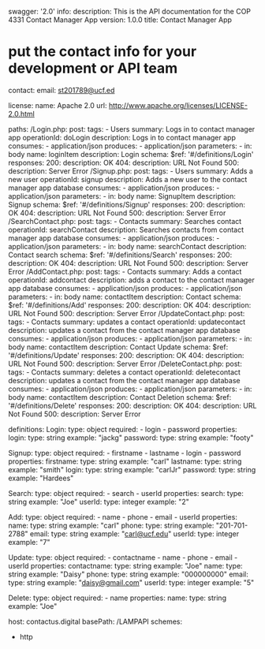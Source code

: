 swagger: '2.0'
info:
  description: This is the API documentation for the COP 4331 Contact Manager App
  version: 1.0.0
  title: Contact Manager App
  # put the contact info for your development or API team
  contact:
    email: st201789@ucf.ed

  license:
    name: Apache 2.0
    url: http://www.apache.org/licenses/LICENSE-2.0.html


paths:
  /Login.php:
    post:
      tags:
      - Users
      summary: Logs in to contact manager app
      operationId: doLogin
      description: Logs in to contact manager app
      consumes:
      - application/json
      produces:
      - application/json
      parameters:
      - in: body
        name: loginItem
        description: Login
        schema:
          $ref: '#/definitions/Login'
      responses:
        200:
          description: OK
        404:
          description: URL Not Found
        500:
          description: Server Error
  /Signup.php:
    post: 
      tags:
      - Users
      summary: Adds a new user 
      operationId: signup
      description: Adds a new user to the contact manager app database
      consumes:
      - application/json
      produces:
      - application/json
      parameters:
      - in: body
        name: SignupItem
        description: Signup
        schema:
          $ref: '#/definitions/Signup'
      responses:
        200:
          description: OK
        404:
          description: URL Not Found
        500:
          description: Server Error
  /SearchContact.php:
    post:
      tags:
      - Contacts
      summary: Searches contact
      operationId: searchContact
      description: Searches contacts from contact manager app database
      consumes:
      - application/json
      produces:
      - application/json
      parameters:
      - in: body
        name: searchContact
        description: Contact search
        schema:
          $ref: '#/definitions/Search'
      responses:
        200:
          description: OK
        404:
          description: URL Not Found
        500:
          description: Server Error
  /AddContact.php:
    post:
      tags:
      - Contacts
      summary: Adds a contact
      operationId: addcontact
      description: adds a contact to the contact manager app database 
      consumes:
      - application/json
      produces:
      - application/json
      parameters:
      - in: body
        name: contactItem
        description: Contact
        schema:
          $ref: '#/definitions/Add'
      responses:
        200: 
          description: OK
        404:
          description: URL Not Found
        500:
          description: Server Error
  /UpdateContact.php:
    post:
      tags:
      - Contacts
      summary: updates a contact
      operationId: updatecontact
      description: updates a contact from the contact manager app database 
      consumes:
      - application/json
      produces:
      - application/json
      parameters:
      - in: body
        name: contactItem
        description: Contact Update
        schema:
          $ref: '#/definitions/Update'
      responses:
        200: 
          description: OK
        404:
          description: URL Not Found
        500:
          description: Server Error
  /DeleteContact.php:
    post:
      tags:
      - Contacts
      summary: deletes a contact
      operationId: deletecontact
      description: updates a contact from the contact manager app database 
      consumes:
      - application/json
      produces:
      - application/json
      parameters:
      - in: body
        name: contactItem
        description: Contact Deletion
        schema:
          $ref: '#/definitions/Delete'
      responses:
        200: 
          description: OK
        404:
          description: URL Not Found
        500:
          description: Server Error
          
definitions:
  Login:
    type: object
    required:
    - login
    - password
    properties:
      login:
        type: string
        example: "jackg"
      password:
        type: string
        example: "footy"
    
  Signup:
    type: object
    required:
    - firstname
    - lastname
    - login
    - password
    properties:
      firstname:
        type: string 
        example: "carl"
      lastname:
        type: string 
        example: "smith"
      login:
        type: string
        example: "carlJr"
      password:
        type: string
        example: "Hardees"
        
  Search:
    type: object
    required:
    - search
    - userId
    properties:
      search:
        type: string
        example: "Joe"
      userId:
        type: integer
        example: "2"
        
  Add:
    type: object
    required:
    - name
    - phone
    - email
    - userId
    properties:
      name:
        type: string 
        example: "carl"
      phone:
        type: string
        example: "201-701-2788"
      email:
        type: string
        example: "carl@ucf.edu"
      userId:
        type: integer
        example: "7"
  
  Update:
    type: object
    required:
    - contactname
    - name
    - phone
    - email
    - userId
    properties:
      contactname:
        type: string
        example: "Joe"
      name:
        type: string
        example: "Daisy"
      phone:
        type: string
        example: "000000000"
      email:
        type: string
        example: "daisy@gmail.com"
      userId:
        type: integer
        example: "5"
  
  Delete:
    type: object
    required:
    - name
    properties:
      name:
        type: string
        example: "Joe"
        
host: contactus.digital
basePath: /LAMPAPI
schemes:
- http
